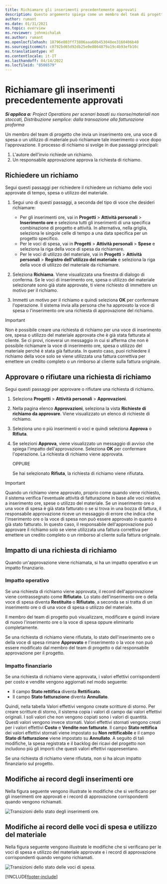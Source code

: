 ```yaml
---
title: Richiamare gli inserimenti precedentemente approvati
description: Questo argomento spiega come un membro del team di progetto può richiedere il ritiro di record di tempo, spese e utilizzo del materiale precedentemente inviati e approvati e come un project manager può approvare o rifiutare le richieste di richiamo.
author: rumant
ms.date: 01/31/2021
ms.topic: overview
ms.reviewer: johnmichalak
ms.author: rumant
ms.openlocfilehash: 18796e803ff73806aaa60b453048ee3160406b40
ms.sourcegitcommit: c0792bd65d92db25e0e8864879a19c4b93efb10c
ms.translationtype: HT
ms.contentlocale: it-IT
ms.lasthandoff: 04/14/2022
ms.locfileid: "8586579"
---
```

# <a name="recall-previously-approved-entries"></a>Richiamare gli inserimenti precedentemente approvati

_**Si applica a:** Project Operations per scenari basati su risorse/materiali non stoccati, Distribuzione semplice: dalla transazione alla fatturazione proforma_

Un membro del team di progetto che invia un inserimento ore, una voce di spesa o un utilizzo di materiale può richiamare tale inserimento o voce dopo l'approvazione. Il processo di richiamo si svolge in due passaggi principali:

1. L'autore dell'invio richiede un richiamo.
2. Un responsabile approvazione approva la richiesta di richiamo.

## <a name="request-a-recall"></a>Richiedere un richiamo

Segui questi passaggi per richiedere il richiedere un richiamo delle voci approvate di tempo, spesa o utilizzo del materiale.

1. Segui uno di questi passaggi, a seconda del tipo di voce che desideri richiamare:

    - Per gli inserimenti ore, vai in **Progetti** \> **Attività personali** \> **Inserimento ore** e seleziona tutti gli inserimenti di una specifica combinazione di progetto e attività. In alternativa, nella griglia, seleziona le singole celle di tempo a una data specifica per un progetto specifico.
    - Per le voci di spesa, vai in **Progetti** \> **Attività personali** \> **Spese** e seleziona la riga della voce di spesa da richiamare.
    - Per le voci di utilizzo del materiale, vai in **Progetti** \> **Attività personali** \> **Registro dell'utilizzo del materiale** e seleziona la riga della voce di utilizzo del materiale da richiamare.

2. Seleziona **Richiama**. Viene visualizzata una finestra di dialogo di conferma. Se le voci di inserimento ore, spesa o utilizzo del materiale selezionate sono già state approvate, ti viene richiesto di immettere un motivo per il richiamo.
3. Immetti un motivo per il richiamo e quindi seleziona **OK** per confermare l'operazione. Il sistema invia alla persona che ha approvato la voce di spesa o l'inserimento ore una richiesta di approvazione del richiamo.

> [!IMPORTANT]
> Non è possibile creare una richiesta di richiamo per una voce di inserimento ore, spesa o utilizzo del materiale approvata che è già stata fatturata al cliente. Se ci provi, riceverai un messaggio in cui si afferma che non è possibile richiamare la voce di inserimento ore, spesa o utilizzo del materiale perché è stata già fatturata. In questo caso, puoi richiedere il richiamo della voce solo se viene utilizzata una fattura correttiva per emettere un credito completo o un rimborso al cliente sulla fattura originale.

## <a name="approve-or-reject-a-recall-request"></a>Approvare o rifiutare una richiesta di richiamo

Segui questi passaggi per approvare o rifiutare una richiesta di richiamo.

1. Seleziona **Progetti** \> **Attività personali** \> **Approvazioni**.
2. Nella pagina elenco **Approvazioni**, seleziona la vista **Richieste di richiamo da approvare**. Viene visualizzato un elenco di richieste di richiamo.
3. Seleziona uno o più inserimenti o voci e quindi seleziona **Approva** o **Rifiuta**.
4. Se selezioni **Approva**, viene visualizzato un messaggio di avviso che spiega l'impatto dell'approvazione. Seleziona **OK** per confermare l'operazione. La richiesta di richiamo viene approvata.

    OPPURE

    Se hai selezionato **Rifiuta**, la richiesta di richiamo viene rifiutata.

> [!IMPORTANT]
> Quando un richiamo viene approvato, proprio come quando viene richiesto, il sistema verifica l'eventuale attività di fatturazione in base alle voci relative a inserimento ore, spese o utilizzo del materiale. Se un inserimento ore o una voce di spesa è già stata fatturato o se si trova in una bozza di fattura, il responsabile approvazione riceve un messaggio di errore che indica che l'inserimento ore o la voce di spesa non può essere approvato in quanto è già stato fatturato. In questo caso, il responsabile dell'approvazione può approvare il richiamo solo se viene utilizzata una fattura correttiva per emettere un credito completo o un rimborso al cliente sulla fattura originale.

## <a name="impact-of-a-recall-request"></a>Impatto di una richiesta di richiamo

Quando un'approvazione viene richiamata, si ha un impatto operativo e un impatto finanziario.

### <a name="operational-impact"></a>Impatto operativo

Se una richiesta di richiamo viene approvata, il record dell'approvazione viene contrassegnato come **Rifiutato**. Lo stato dell'inserimento ore o della voce di spesa diventa **Restituito** o **Rifiutato**, a seconda se si tratta di un inserimento ore o di una voce di spesa o utilizzo del materiale.

Il membro del team di progetto può visualizzare, modificare e quindi inviare di nuovo l'inserimento ore o la voce di spesa oppure eliminarlo completamente.

Se una richiesta di richiamo viene rifiutata, lo stato dell'inserimento ore o della voce di spesa rimane **Approvato** e l'inserimento o la voce non può essere modificato dal membro del team di progetto o dal responsabile approvazione per il progetto.

### <a name="financial-impact"></a>Impatto finanziario

Se una richiesta di richiamo viene approvata, i valori effettivi corrispondenti per costo e vendite vengono aggiornati nel modo seguente:

- Il campo **Stato rettifica** diventa **Rettificato**.
- Il campo **Stato fatturazione** diventa **Annullato**.

Quindi, nella tabella Valori effettivi vengono create scritture di storno. Per creare scritture di storno, il sistema copia i valori di campo dai valori effettivi originali. I soli valori che non vengono copiati sono i valori di quantità. Questi valori vengono invece stornati. Valori effettivi stornati vengono creati per i valori effettivi **Costo** e **Vendite non fatturate**. Il campo **Stato rettifica** dei valori effettivi stornati viene impostato su **Non rettificabile** e il campo **Stato di fatturazione** viene impostato su **Annullato**. A seguito di tali modifiche, la spesa registrata e il backlog dei ricavi del progetto non includono più gli importi che questi valori effettivi rappresentano.

Se una richiesta di richiamo viene rifiutata, non si ha alcun impatto finanziario sul progetto.

## <a name="changes-to-time-entry-records"></a>Modifiche ai record degli inserimenti ore

Nella figura seguente vengono illustrate le modifiche che si verificano per gli inserimenti ore approvati e i record di approvazione corrispondenti quando vengono richiamati.

![Transizioni dello stato degli inserimenti ore.](media/TimeEntryStateTransitions.png)

## <a name="changes-to-expense-and-material-usage-entry-records"></a>Modifiche ai record delle voci di spesa e utilizzo del materiale

Nella figura seguente vengono illustrate le modifiche che si verificano per le voci di spesa e utilizzo del materiale approvate e i record di approvazione corrispondenti quando vengono richiamati.

![Transizioni dello stato delle voci di spesa.](media/ExpenseEntryStateTransitions.png)

[!INCLUDE[footer-include](../includes/footer-banner.md)]

